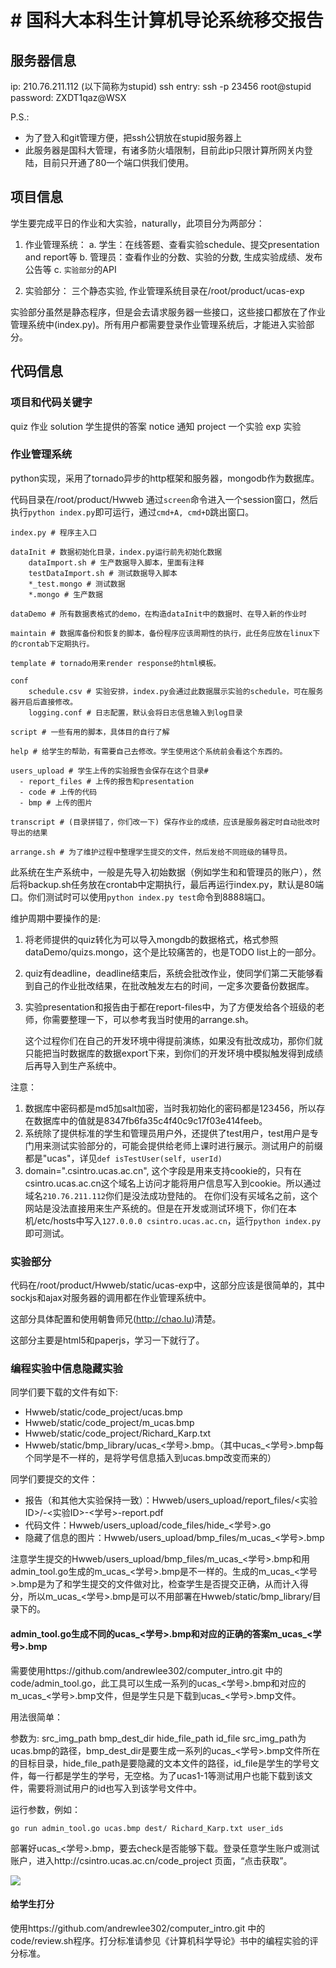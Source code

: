 # # 国科大本科生计算机导论系统移交报告

## 服务器信息
ip: 210.76.211.112 (以下简称为stupid)
ssh entry: ssh -p 23456 root@stupid 
password: ZXDT1qaz@WSX

P.S.: 

* 为了登入和git管理方便，把ssh公钥放在stupid服务器上
* 此服务器是国科大管理，有诸多防火墙限制，目前此ip只限计算所网关内登陆，目前只开通了80一个端口供我们使用。

## 项目信息
学生要完成平日的作业和大实验，naturally，此项目分为两部分：

1. 作业管理系统：
	a. 学生：在线答题、查看实验schedule、提交presentation and report等
	b. 管理员：查看作业的分数、实验的分数, 生成实验成绩、发布公告等
	c. `实验部分`的API

2. 实验部分：
	三个静态实验, 作业管理系统目录在/root/product/ucas-exp
	
实验部分虽然是静态程序，但是会去请求服务器一些接口，这些接口都放在了作业管理系统中(index.py)。所有用户都需要登录作业管理系统后，才能进入实验部分。


## 代码信息

### 项目和代码关键字
quiz 作业
solution 学生提供的答案
notice 通知
project 一个实验
exp 实验

### 作业管理系统

python实现，采用了tornado异步的http框架和服务器，mongodb作为数据库。

代码目录在/root/product/Hwweb
通过`screen`命令进入一个session窗口，然后执行`python index.py`即可运行，通过`cmd+A, cmd+D`跳出窗口。

```
index.py # 程序主入口

dataInit # 数据初始化目录，index.py运行前先初始化数据
	dataImport.sh # 生产数据导入脚本，里面有注释
	testDataImport.sh # 测试数据导入脚本
	*_test.mongo # 测试数据
	*.mongo # 生产数据

dataDemo # 所有数据表格式的demo，在构造dataInit中的数据时、在导入新的作业时

maintain # 数据库备份和恢复的脚本，备份程序应该周期性的执行，此任务应放在linux下的crontab下定期执行。

template # tornado用来render response的html模板。

conf
	schedule.csv # 实验安排，index.py会通过此数据展示实验的schedule，可在服务器开启后直接修改。
	logging.conf # 日志配置，默认会将日志信息输入到log目录
	
script # 一些有用的脚本，具体目的自行了解

help # 给学生的帮助，有需要自己去修改。学生使用这个系统前会看这个东西的。

users_upload # 学生上传的实验报告会保存在这个目录#
  - report_files # 上传的报告和presentation
  - code # 上传的代码
  - bmp # 上传的图片

transcript # (目录拼错了，你们改一下) 保存作业的成绩，应该是服务器定时自动批改时导出的结果

arrange.sh # 为了维护过程中整理学生提交的文件，然后发给不同班级的辅导员。
```

此系统在生产系统中，一般是先导入初始数据（例如学生和和管理员的账户），然后将backup.sh任务放在crontab中定期执行，最后再运行index.py，默认是80端口。你们测试时可以使用`python index.py test`命令到8888端口。

维护周期中要操作的是:

1. 将老师提供的quiz转化为可以导入mongdb的数据格式，格式参照dataDemo/quizs.mongo，这个是比较痛苦的，也是TODO list上的一部分。
2. quiz有deadline，deadline结束后，系统会批改作业，使同学们第二天能够看到自己的作业批改结果，在批改触发左右的时间，一定多次要备份数据库。
3. 实验presentation和报告由于都在report-files中，为了方便发给各个班级的老师，你需要整理一下，可以参考我当时使用的arrange.sh。

	这个过程你们在自己的开发环境中得提前演练，如果没有批改成功，那你们就只能把当时数据库的数据export下来，到你们的开发环境中模拟触发得到成绩后再导入到生产系统中。
	
注意：

1. 数据库中密码都是md5加salt加密，当时我初始化的密码都是123456，所以存在数据库中的值就是8347fb6fa35c4f40c9c17f03e414feeb。
2. 系统除了提供标准的学生和管理员用户外，还提供了test用户，test用户是专门用来测试实验部分的，可能会提供给老师上课时进行展示。测试用户的前缀都是"ucas"，详见`def isTestUser(self, userId)`
3. domain=".csintro.ucas.ac.cn", 这个字段是用来支持cookie的，只有在csintro.ucas.ac.cn这个域名上访问才能将用户信息写入到cookie。所以通过域名`210.76.211.112`你们是没法成功登陆的。
	在你们没有买域名之前，这个网站是没法直接用来生产系统的。但是在开发或测试环境下，你们在本机/etc/hosts中写入`127.0.0.0 csintro.ucas.ac.cn`，运行`python index.py`即可测试。
		
### 实验部分

代码在/root/product/Hwweb/static/ucas-exp中，这部分应该是很简单的，其中sockjs和ajax对服务器的调用都在作业管理系统中。

这部分具体配置和使用朝鲁师兄(http://chao.lu)清楚。

这部分主要是html5和paperjs，学习一下就行了。


### 编程实验中信息隐藏实验
同学们要下载的文件有如下:

* Hwweb/static/code_project/ucas.bmp 
* Hwweb/static/code_project/m_ucas.bmp
* Hwweb/static/code_project/Richard_Karp.txt
* Hwweb/static/bmp_library/ucas_<学号>.bmp。（其中ucas_<学号>.bmp每个同学是不一样的，是将学号信息插入到ucas.bmp改变而来的）

同学们要提交的文件：

* 报告（和其他大实验保持一致）：Hwweb/users_upload/report_files/<实验ID>/<year>-<实验ID>-<学号>-report.pdf
* 代码文件：Hwweb/users_upload/code_files/hide_<学号>.go
* 隐藏了信息的图片：Hwweb/users_upload/bmp_files/m_ucas_<学号>.bmp


注意学生提交的Hwweb/users_upload/bmp_files/m_ucas_<学号>.bmp和用admin_tool.go生成的m_ucas_<学号>.bmp是不一样的。生成的m_ucas_<学号>.bmp是为了和学生提交的文件做对比，检查学生是否提交正确，从而计入得分，所以m_ucas_<学号>.bmp是可以不用部署在Hwweb/static/bmp_library/目录下的。

#### admin_tool.go生成不同的ucas_<学号>.bmp和对应的正确的答案m_ucas_<学号>.bmp

需要使用https://github.com/andrewlee302/computer_intro.git 中的code/admin_tool.go，此工具可以生成一系列的ucas_<学号>.bmp和对应的m_ucas_<学号>.bmp文件，但是学生只是下载到ucas_<学号>.bmp文件。

用法很简单：

参数为: src_img_path bmp_dest_dir hide_file_path id_file
src_img_path为ucas.bmp的路径，bmp_dest_dir是要生成一系列的ucas_<学号>.bmp文件所在的目标目录，hide_file_path是要隐藏的文本文件的路径，id_file是学生的学号文件，每一行都是学生的学号，无空格。为了ucas1-1等测试用户也能下载到该文件，需要将测试用户的id也写入到该学号文件中。

运行参数，例如：

`go run admin_tool.go ucas.bmp dest/ Richard_Karp.txt user_ids`

部署好ucas_<学号>.bmp，要去check是否能够下载。登录任意学生账户或测试账户，进入http://csintro.ucas.ac.cn/code_project 页面，“点击获取”。

![](media/15223448338416.jpg)



#### 给学生打分

使用https://github.com/andrewlee302/computer_intro.git 中的code/review.sh程序。打分标准请参见《计算机科学导论》书中的编程实验的评分标准。




